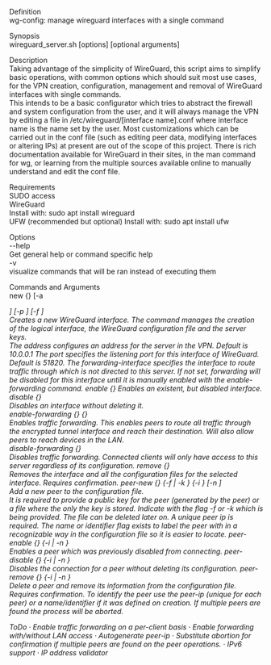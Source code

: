 Definition  
    wg-config: manage wireguard interfaces with a single command  

Synopsis  
    wireguard_server.sh [options] <command> <arguments> [optional arguments]  

Description  
    Taking advantage of the simplicity of WireGuard, this script aims to simplify basic operations, with common options which should suit most use cases, for the VPN creation, configuration, management and removal of WireGuard interfaces with single commands.  
    This intends to be a basic configurator which tries to abstract the firewall and system configuration from the user, and it will always manage the VPN by editing a file in /etc/wireguard/[interface name].conf where interface name is the name set by the user. Most customizations which can be carried out in the conf file (such as editing peer data, modifying interfaces or altering IPs) at present are out of the scope of this project. There is rich documentation available for WireGuard in their sites, in the man command for wg, or learning from the multiple sources available online to manually understand and edit the conf file.  

Requirements  
    SUDO access  
    WireGuard  
        Install with: sudo apt install wireguard  
    UFW (recommended but optional)
        Install with: sudo apt install ufw  

Options  
    --help  
        Get general help or command specific help  
    -v  
        visualize commands that will be ran instead of executing them  

Commands and Arguments  
    new {<interface-name>} [-a <address>] [-p <port>] [-f <forwarding-interface>]  
        Creates a new WireGuard interface. The command manages the creation of the logical interface, the WireGuard configuration file and the server keys.  
        The address configures an address for the server in the VPN. Default is 10.0.0.1
        The port specifies the listening port for this interface of WireGuard. Default is 51820.
        The forwarding-interface specifies the interface to route traffic through which is not directed to this server. If not set, forwarding will be disabled for this interface until it is manually enabled with the enable-forwarding command.
    enable {<interface-name>}
        Enables an existent, but disabled interface.  
    disable {<interface-name>}  
        Disables an interface without deleting it.  
    enable-forwarding {<interface-name>} {<forwarding-interface>}  
        Enables traffic forwarding. This enables peers to route all traffic through the encrypted tunnel interface and reach their destination. Will also allow peers to reach devices in the LAN.  
    disable-forwarding {<interface-name>}  
        Disables traffic forwarding. Connected clients will only have access to this server regardless of its configuration.
    remove {<interface-name>}  
        Removes the interface and all the configuration files for the selected interface. Requires confirmation.
    peer-new {<interface-name>} {-f <public key file> | -k <public key>} {-i <peer-ip>} [-n <name or identifier>]  
        Add a new peer to the configuration file.  
        It is required to provide a public key for the peer (generated by the peer) or a file where the only the key is stored. Indicate with the flag -f or -k which is being provided. The file can be deleted later on.
        A unique peer ip is required.
        The name or identifier flag exists to label the peer with in a recognizable way in the configuration file so it is easier to locate.
    peer-enable {<interface-name>} {-i <peer-ip> | -n <name or identifier>}  
        Enables a peer which was previously disabled from connecting.
    peer-disable {<interface-name>} {-i <peer-ip> | -n <name or identifier>}  
        Disables the connection for a peer without deleting its configuration.
    peer-remove {<interface-name>} {-i <peer-ip> | -n <name or identifier>}  
        Delete a peer and remove its information from the configuration file. Requires confirmation.
        To identify the peer use the peer-ip (unique for each peer) or a name/identifier if it was defined on creation. If multiple peers are found the process will be aborted.

ToDo
    · Enable traffic forwarding on a per-client basis
    · Enable forwarding with/without LAN access
    · Autogenerate peer-ip
    · Substitute abortion for confirmation if multiple peers are found on the peer operations.
    · IPv6 support
    · IP address validator
